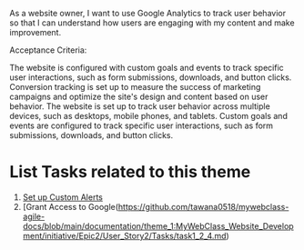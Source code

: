 As a website owner, I want to use Google Analytics to track user behavior  so that I can understand how 
users are engaging with my content and make improvement.


Acceptance Criteria:

The website is configured with custom goals and events to track specific user interactions, such as form submissions, 
downloads, and button clicks.
Conversion tracking is set up to measure the success of marketing campaigns and optimize the site's design and content
based on user behavior.
The website is set up to track user behavior across multiple devices, such as desktops, mobile phones, and tablets.
Custom goals and events are configured to track specific user interactions, such as form submissions, downloads, and 
button clicks.



# List Tasks related to this theme
1. [Set up Custom Alerts](https://github.com/tawana0518/mywebclass-agile-docs/blob/main/documentation/theme_1:MyWebClass_Website_Development/initiative/Epic2/User_Story2/Tasks/task1_2_3.md)
2. [Grant Access to Google(https://github.com/tawana0518/mywebclass-agile-docs/blob/main/documentation/theme_1:MyWebClass_Website_Development/initiative/Epic2/User_Story2/Tasks/task1_2_4.md)
